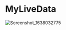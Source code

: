 # MyLiveData
![Screenshot_1638032775](https://user-images.githubusercontent.com/68629990/143690559-f3a0e78a-d939-4ad6-b59c-ea899baa5561.png)
